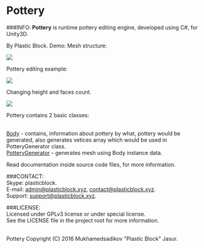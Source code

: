 # Pottery

###INFO:
<b>Pottery</b> is runtime pottery editing engine, developed using C#, for Unity3D.

By Plastic Block.
Demo:
Mesh structure:
<p align="left"><img src="http://i.imgur.com/qRERXNa.png"></p>
Pottery editing example:
<p align="left"><img src="http://i.imgur.com/gtSCcjU.gif"></p>
Changing height and faces count.
<p align="left"><img src="http://i.imgur.com/re1P6h8.gif"></p>

Pottery contains 2 basic classes:

<br><a href="Pottery/Assets/Scripts/PotteryGenerator.cs">Body</a> - contains, information about pottery by what, pottery would be generated, also generates vetices array which would be used in PotteryGenerator class.
<br><a href="Pottery/Assets/Scripts/PotteryGenerator.cs">PotteryGenerator</a> - generates mesh using Body instance data.

Read documentation inside source code files, for more information.

###CONTACT:
<br>Skype: plasticblock.
<br>E-mail: admin@plasticblock.xyz, contact@plasticblock.xyz.
<br>Support: support@plasticblock.xyz.

###LICENSE:
<br>Licensed under GPLv3 license or under special license.
<br>See the LICENSE file in the project root for more information.

<br>Pottery Copyright (C) 2016 Mukhamedsadikov "Plastic Block" Jasur.
